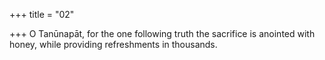 +++
title = "02"

+++
O Tanūnapāt, for the one following truth the sacrifice is anointed  with honey,
while providing refreshments in thousands.